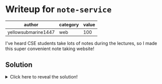 # Writeup for `note-service`

|        author       | category | value |
|---------------------|----------|-------|
| yellowsubmarine1447 |   web    |  100  |

I've heard CSE students take lots of notes during the lectures, so I made this super convenient note taking website!

## Solution

<details>
<summary>Click here to reveal the solution!</summary>

### The Big Idea

There are two main parts to this challenge, the first being to find the (restricted) LFI. When we upload a file on the main page, sometimes, it will be uploaded successfully under a base-64 encoded string:

![successful upload of file](image.png)

However, sometimes it will give an "Internal Server Error". This seems to typically happen when the contents of our file contains non-ASCII content (e.g. images) - we'll get back to figuring out why this occurs.

If we try base64-decoding the "title" it was saved to, we see that it's actually the first 50 characters of our file's contents (the file I uploaded contained a repeating sequence of the English lowercase alphabet):

![base 64 decoded title](image-1.png)

If we try uploading the same file again:

![repeat upload of same file causing error](image-2.png)

This error message is interesting, as it seems to indicate a *file* with that base64 encoded string as a name (which we only knew was denoted as the title beforehand) doesn't exist. Let's try finding a file that hasn't been uploaded, like `/etc/passwd` (hoping it's a Linux system :P):

![trying to view /etc/passwd](image-4.png)

Interesting, perhaps we could upload a file that would be saved to this path and then try viewing it? If we look at the possible base64 encoding characters, we see that "/" is one of them - this gives us the idea of possibly retrieving files in a particular directory, e.g. `/etc/passwd`, by treating it as a base64 string, decoding it and writing its contents to the file to be uploaded so that it will be saved to the path we want. This idea of the file name being the title itself would explain why images tended to run into internal server errors; their base64 encodings tend to contain "/"'s, which would direct the write to some non-writeable or non-existent directory.

One caveat is that a base64 encoded string's length must be a multiple of 4 (since every base64 character encodes 6 bits) - this can be fixed by prepending multiple "/"'s, since consecutive "/"'s compresses to just one "/" (e.g. we would decode and visit `//etc/passwd` instead).

`solution.py` has some code to do this with `python3 solution.py visit <file_path>`. Trying with `/etc/passwd`:

![uploading file containing base 64 encoded file path](image-3.png)

Oooh, so this time, the file was "uploaded" for the first time, but already exists on the system. Maybe that means now that it's marked as uploaded, we can view it. Note that if we try viewing `/etc/passwd`, it will once again say the file hasn't been uploaded, however, viewing `//etc/passwd` gives:

![successful viewing of /etc/passwd](image-5.png)

Nice! We have an arbitrary file read... kind of. You see, we can only view files that have base64 characters in their file names, so file names with dashes, dots and underscores cannot be read - this means the flag file (`flag.txt`) is not readable (if it even exists). Before we move on, let's try finding out some important file information; `/proc/self/cmdline` will contain the command ran to execute the current process:
`/usr/local/bin/pythonserver.py--boot_id_file./bootid`

This tells us the server is running Python, which indicates the use of some web framework such as Flask or Django. There's also this strange bootid file that's passed as an argument; we'll come back to this :).

We can see that the backend web framework uses Werkzeug, and thus likely Flask, by noticing the `Server` response header that's set to `Werkzeug/3.1.3 Python/3.13.5` whenever we receive a response from the website. This leads us to trying to visit the `/console` page, which is a useful attack vector for Flask applications, and low-and-behold: it's accessible! We are now on the "second part" of this challenge.

The Werkzeug console is locked with an unknown PIN. In turns out, with an LFI vulnerability, you can actually figure out the console PIN by retrieving certain system files; there's various blog posts detailing this, here's one such one: https://www.daehee.com/blog/werkzeug-console-pin-exploit . However, do be warned, as more recent versions of Werkzeug have slight differences in how the PIN is calculated (pertinently, the linked blog uses an MD5 hasher while the most recent version of Werkzeug uses a SHA1 hasher).

If you want to be absolutely sure, you can just copy in the function [here](https://github.com/pallets/werkzeug/blob/main/src/werkzeug/debug/__init__.py#L142) and change the required parts (note this is the most recent version of Werkzeug - ideally you should find the correct version of Python, which I will describe how to do later, and then find the corresponding code repository for Werkzeug). TL;DR we need to manually set the values of `public_bits` and `private_bits` and rerun the function (you can read some writeups of this exploit to figure out these values possible values). A little longer, more detailed read:
- For `public_bits`:
    - The first element is `"jacobi"` (Linux user running server who we found in `/etc/passwd`)
    - The second is `"flask.app"`
    - The third is `"wsgi_app"`
    - The fourth is `"/usr/local/lib/python3.13/site-packages/flask/app.py"` (this is the directory to the Flask app file, we can figure out the exact Python version by viewing `/proc/self/environ` (viewing the contents of this file is also another way you can figure out the backend is running Werkzeug/Flask, as indicated by the `WERKZEUG_SERVER_FD` and `WERKZEUG_RUN_MAIN` env variables this server was run with))
- For `private_bits`:
    - The first element is the numerical value of the MAC address. This can be found by figuring out the correct network interface by viewing `/proc/net/arp` (showing `eth0`), after which we can read `/sys/class/net/eth0/address`, remove the colons and convert the value from a hexadecimal to decimal number
    - The second element is the system's boot ID or machine ID appended with the cgroup ID in `/proc/self/cgroup`. Conveniently, the boot ID is available for us in the `./bootid` file, which we found from `/proc/self/cmdline`! This is accessible through `/proc/self/cwd/bootid` (you can also find the current working directory in `/proc/self/environ`)

`solution.py` also has some code to generate the PIN. You can run `python3 solution.py generate_pin <mac_address_raw> <boot_id_with_cgroup>`. For example, running the challenge locally with Docker, I ran `python3 solution.py generate_pin e2:b7:11:c9:d2:0e 98a98ace-42ab-4545-b6fb-6c6419f897000395e8c40d7238a134ae3ae627e93f68854a3ef623aad6cf578fc4fee6a4a200` to get the PIN `135-521-443`, which works when entered at the `/console` endpoint! From here we can execute whatever Python code we want:

![final flag being obtained](image-6.png)

### Walkthrough

As above.

### Flag(s)

- `RCR{rC3_Just_t0_ReaD_4_fiL3?}`

</details>
